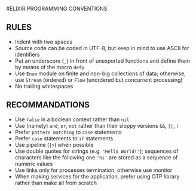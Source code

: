 #ELIXIR PROGRAMMING CONVENTIONS

## RULES
* Indent with two spaces
* Source code can be coded in UTF-8, but keep in mind to use ASCII for
  identifiers
* Put an underscore (`_`) in front of unexported functions and define them by
  means of the macro `defp`
* Use `Enum` module on finite and non-big collections of data; otherwise, use
  `Stream` (ordered) or `Flow` (unordered but concurrent processing)
* No trailing whitespaces

## RECOMMANDATIONS
* Use `false` in a boolean context rather than `nil`
* Use (namely) `and`, `or`, `not` rather than their sloppy versions `&&`, `||`,
  `!`
* Prefer `pattern matching` to `case` statements
* Prefer `case` statements to `if` statements
* Use pipeline (`|>`) when possible
* Use double quotes for strings (e.g. `"Hello World!"`); sequences of characters
  like the following one `'hi'` are stored as a sequence of numeric values
* Use links only for processes termination, otherwise use monitor
* When making services for the application, prefer using OTP library rather than
  make all from scratch
